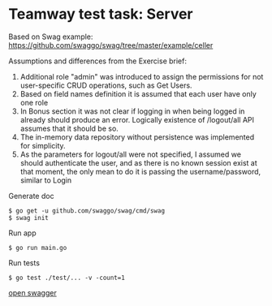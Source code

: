 # Teamway test task: Server

Based on Swag example: https://github.com/swaggo/swag/tree/master/example/celler

Assumptions and differences from the Exercise brief: 
1. Additional role "admin" was introduced to assign the permissions for not user-specific CRUD operations, such as Get Users.
2. Based on field names definition it is assumed that each user have only one role
3. In Bonus section it was not clear if logging in when being logged in already should produce an error. Logically existence of /logout/all API assumes that it should be so.
4. The in-memory data repository without persistence was implemented for simplicity.
5. As the parameters for logout/all were not specified, I assumed we should authenticate the user, and as there is no known session exist at that moment, the only mean to do it is passing the username/password, similar to Login

Generate doc

```console
$ go get -u github.com/swaggo/swag/cmd/swag
$ swag init
```

Run app

```console
$ go run main.go
```

Run tests

```console
$ go test ./test/... -v -count=1
```

[open swagger](http://localhost:8081/swagger/index.html)

